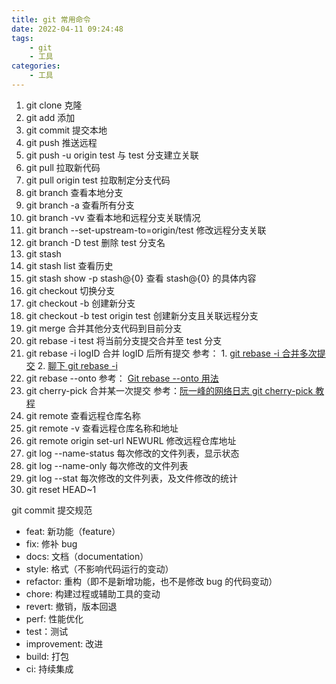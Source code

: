 ```yaml
---
title: git 常用命令
date: 2022-04-11 09:24:48
tags:
    - git
    - 工具
categories: 
	- 工具
---
```


1. git clone  克隆
2. git add  添加
3. git commit 提交本地
4. git push 推送远程
5. git push -u origin test 与 test 分支建立关联
6. git pull 拉取新代码
7. git pull origin test    拉取制定分支代码
8. git branch 查看本地分支
9. git branch -a 查看所有分支
10. git branch -vv 查看本地和远程分支关联情况
11. git branch --set-upstream-to=origin/test 修改远程分支关联
12. git branch -D test 删除 test 分支名
13. git stash
14. git stash list 查看历史
15. git stash show -p stash@{0}  查看 stash@{0} 的具体内容
16. git checkout 切换分支
17. git checkout -b 创建新分支
18. git checkout -b test origin test  创建新分支且关联远程分支
19. git merge  合并其他分支代码到目前分支
20. git rebase -i test 将当前分支提交合并至 test 分支
21. git rebase -i logID 合并 logID 后所有提交   参考： 1. [git rebase -i 合并多次提交](https://www.jianshu.com/p/201a56ffe9a4)   2. [聊下 git rebase -i](https://www.cnblogs.com/wangiqngpei557/p/5989292.html)
22. git rebase --onto  参考：   [Git rebase --onto 用法](https://www.jianshu.com/p/4c1ed3dbf421)
23. git cherry-pick 合并某一次提交   参考：[阮一峰的网络日志  git cherry-pick 教程](http://www.ruanyifeng.com/blog/2020/04/git-cherry-pick.html) 
24. git remote 查看远程仓库名称
25. git remote -v 查看远程仓库名称和地址
26. git remote origin set-url NEWURL  修改远程仓库地址
27. git log --name-status 每次修改的文件列表，显示状态
28. git log --name-only 每次修改的文件列表
29. git log --stat 每次修改的文件列表，及文件修改的统计
30. git reset HEAD~1



git commit 提交规范

- feat: 新功能（feature）
- fix: 修补 bug
- docs: 文档（documentation）
- style: 格式（不影响代码运行的变动）
- refactor: 重构（即不是新增功能，也不是修改 bug 的代码变动）
- chore: 构建过程或辅助工具的变动
- revert: 撤销，版本回退
- perf: 性能优化
- test：测试
- improvement: 改进
- build: 打包
- ci: 持续集成
